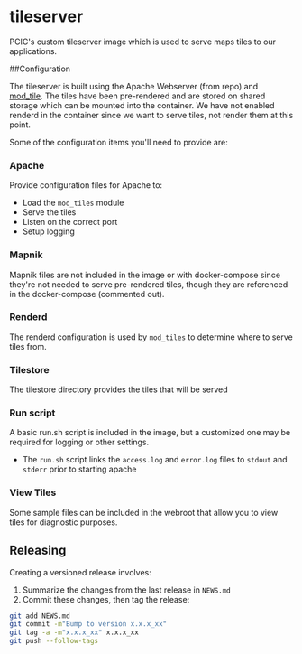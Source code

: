 # tileserver

PCIC's custom tileserver image which is used to serve maps tiles to our applications. 

##Configuration

The tileserver is built using the Apache Webserver (from repo) and [mod_tile](https://github.com/openstreetmap/mod_tile). The tiles have been pre-rendered and are stored on shared storage which can be mounted into the container. We have not enabled renderd in the container since we want to serve tiles, not render them at this point. 

Some of the configuration items you'll need to provide are: 
### Apache 
Provide configuration files for Apache to: 
  * Load the `mod_tiles` module
  * Serve the tiles
  * Listen on the correct port
  * Setup logging

### Mapnik 
Mapnik files are not included in the image or with docker-compose since they're not needed to serve pre-rendered tiles, though they are referenced in the docker-compose (commented out). 

### Renderd
The renderd configuration is used by `mod_tiles` to determine where to serve tiles from. 

### Tilestore
The tilestore directory provides the tiles that will be served

### Run script
A basic run.sh script is included in the image, but a customized one may be required for logging or other settings. 
* The `run.sh` script links the `access.log` and `error.log` files to `stdout` and `stderr` prior to starting apache

### View Tiles
Some sample files can be included in the webroot that allow you to view tiles for diagnostic purposes. 

## Releasing

Creating a versioned release involves:

1. Summarize the changes from the last release in `NEWS.md`
2. Commit these changes, then tag the release:

  ```bash
git add NEWS.md
git commit -m"Bump to version x.x.x_xx"
git tag -a -m"x.x.x_xx" x.x.x_xx
git push --follow-tags
  ```
